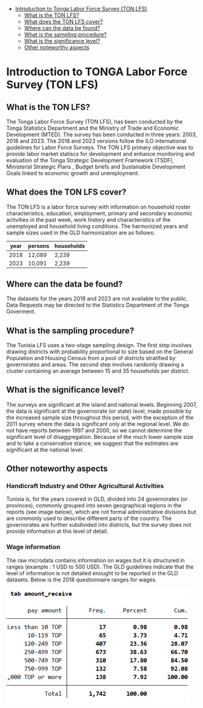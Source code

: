 
-   [Introduction to Tonga Labor Force Survey (TON
    LFS)](#introduction-to-Tunisia-labor-force-survey-tun-lfs)
    -   [What is the TON LFS?](#what-is-the-tun-lfs)
    -   [What does the TON LFS cover?](#what-does-the-tun-lfs-cover)
    -   [Where can the data be found?](#where-can-the-data-be-found)
    -   [What is the sampling
        procedure?](#what-is-the-sampling-procedure)
    -   [What is the significance
        level?](#what-is-the-significance-level)
    -   [Other noteworthy aspects](#other-noteworthy-aspects)

# Introduction to TONGA Labor Force Survey (TON LFS)

## What is the TON LFS?

The Tonga Labor Force Survey (TON LFS), has been conducted by the Tonga Statistics Department and the Ministry of Trade and Economic Development (MTED). The survey has been conducted in three years: 2003, 2018 and 2023. The 2018 and 2023 versions follow the ILO international guidelines for Labor Force Surveys. The TON LFS primary objective was to provide labor market statiscs for development and enhance monitoring and evaluation of the Tonga Strategic Development Framework (TSDF), Ministerial Strategic Plans , Budget briefs and Sustainable Development Goals linked to economic growth and unemployment.

## What does the TON LFS cover?
The TON LFS is a labor force survey with information on household roster characteristics, education, employment, primary and secondary economic activities in the past week, work history and characteristics of the unemployed and household living conditions. The harmonized years and sample sizes used in the GLD harmonization are as follows:

| year | persons | households |
|------|---------|------------|
| 2018 | 12,089  | 2,239     |
| 2023 | 10,091  | 2,239     |

## Where can the data be found?
The datasets for the years 2018 and 2023 are not available to the public. Data Requests may be directed to the Statistics Department of the Tonga Goverment. 

## What is the sampling procedure?
The Tunisia LFS uses a two-stage sampling design. The first step involves drawing districts with probability proportional to size based on the General Population and Housing Census from a pool of districts stratified by governorates and areas.  The second step involves randomly drawing a cluster containing an average between 15 and 35 households per district. 

## What is the significance level?

The surveys are significant at the island and national levels. Beginning 2007, the data is significant at the governorate (or state) level, made possible by the increased sample size throughout this period, with the exception of the 2011 survey where the data is significant only at the regional level. We do not have reports between 1997 and 2000, so we cannot determine the significant level of disaggregation. Because of the much lower sample size and to take a conservative stance, we suggest that the estimates are significant at the national level.

## Other noteworthy aspects

### Handicraft Industry and Other Agricultural Activities

Tunisia is, for the years covered in GLD, divided into 24 governorates (or provinces), commonly grouped into seven geographical regions in the reports (see image below), which are not formal administrative divisions but are commonly used to describe different parts of the country. The governorates are further subdivided into districts, but the survey does not provide information at this level of detail. 


### Wage information
The raw microdata contains information on wages but it is structured in ranges (example : 1 USD to 500 USD). The GLD guidelines indicate that the level of information is not detailed enought to be reported in the GLD datasets. Below is the 2018 questionnaire ranges for wages. 

![Alt text](Support/B%20-%20Country%20Survey%20Details/TON/utilities/git_1.png)






